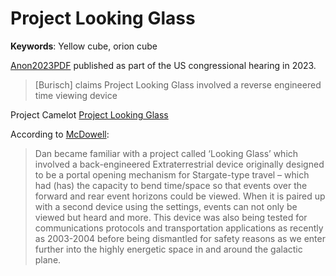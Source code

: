 # Project Looking Glass

**Keywords**: Yellow cube, orion cube

[Anon2023PDF](https://archive.org/details/anon_pdf_from_markdown) published as part of the US congressional hearing in 2023.

> [Burisch] claims Project Looking Glass involved a reverse engineered time viewing device 

Project Camelot [Project Looking Glass](https://projectcamelot.org/project_looking_glass.html)

According to [McDowell](https://projectcamelotportal.com/2008/01/04/dan-burisch-summary/):

> Dan became familiar with a project called ‘Looking Glass’ which involved a back-engineered Extraterrestrial device originally
> designed to be a portal opening mechanism for Stargate-type travel – which had (has) the capacity to bend time/space so that
> events over the forward and rear event horizons could be viewed. When it is paired up with a second device using the settings,
> events can not only be viewed but heard and more. This device was also being tested for communications protocols and
> transportation applications as recently as 2003-2004 before being dismantled for safety reasons as we enter further into the
> highly energetic space in and around the galactic plane.
